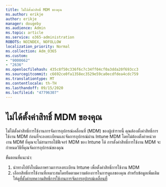 ```yaml
---
title: ไม่ได้ตั้งค่าสิทธิ์ MDM ของคุณ
ms.author: erikje
author: erikje
manager: dougeby
ms.audience: Admin
ms.topic: article
ms.service: o365-administration
ROBOTS: NOINDEX, NOFOLLOW
localization_priority: Normal
ms.collection: Adm_O365
ms.custom:
- "9000662"
- "2636"
ms.openlocfilehash: 435c8f50c336f6c7c34ff04cf0a3dda20f693cc3
ms.sourcegitcommit: c6692ce0fa1358ec3529e59ca0ecdfdea4cdc759
ms.translationtype: MT
ms.contentlocale: th-TH
ms.lasthandoff: 09/15/2020
ms.locfileid: "47796307"
---
```

# <a name="your-mdm-authority-is-not-set"></a>ไม่ได้ตั้งค่าสิทธิ์ MDM ของคุณ

ไม่ได้ตั้งค่าสิทธิ์การใช้งานการจัดการอุปกรณ์เคลื่อนที่ (MDM) ของผู้เช่ารายนี้ คุณต้องตั้งค่าสิทธิ์การใช้งาน MDM ก่อนที่จะลงทะเบียนและจัดการอุปกรณ์ผ่าน Intune MDM โดยไม่ต้องตั้งค่าหน่วยงาน MDM ที่คุณจะไม่สามารถใช้ฟีเจอร์ MDM ของ Intune ได้ การตั้งค่าสิทธิ์การใช้งาน MDM จะกำหนดวิธีที่คุณจัดการอุปกรณ์ของคุณ

ขั้นตอนที่แนะนำ:
1. นำทางไปยังใบมีดภาพรวมการลงทะเบียน Intune เพื่อตั้งค่าสิทธิ์การใช้งาน MDM
2. เลือกสิทธิ์การใช้งานที่เหมาะสมโดยยึดตามความต้องการในการดูแลของคุณ สำหรับข้อมูลเพิ่มเติมให้ดู[ที่ตั้งค่าบทความสิทธิ์การใช้งานการจัดการอุปกรณ์เคลื่อนที่](https://docs.microsoft.com/intune/mdm-authority-set)
